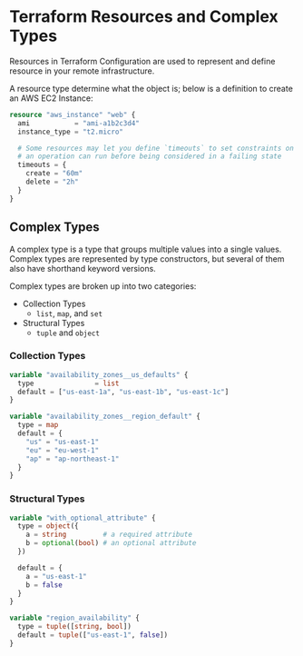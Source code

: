 # Terraform Resources and Complex Types

Resources in Terraform Configuration are used to represent and define resource in your
remote infrastructure.

A resource type determine what the object is; below is a definition to create an
AWS EC2 Instance:

```terraform
resource "aws_instance" "web" {
  ami           = "ami-a1b2c3d4"
  instance_type = "t2.micro"

  # Some resources may let you define `timeouts` to set constraints on how long
  # an operation can run before being considered in a failing state
  timeouts = {
    create = "60m"
    delete = "2h"
  }
}
```

## Complex Types

A complex type is a type that groups multiple values into a single values. Complex
types are represented by type constructors, but several of them also have shorthand
keyword versions.

Complex types are broken up into two categories:

- Collection Types
  - `list`, `map`, and `set`
- Structural Types
  - `tuple` and `object`

### Collection Types

```terraform
variable "availability_zones__us_defaults" {
  type               = list
  default = ["us-east-1a", "us-east-1b", "us-east-1c"]
}

variable "availability_zones__region_default" {
  type = map
  default = {
    "us" = "us-east-1"
    "eu" = "eu-west-1"
    "ap" = "ap-northeast-1"
  }
}
```

### Structural Types

```terraform
variable "with_optional_attribute" {
  type = object({
    a = string         # a required attribute
    b = optional(bool) # an optional attribute
  })

  default = {
    a = "us-east-1"
    b = false
  }
}

variable "region_availability" {
  type = tuple([string, bool])
  default = tuple(["us-east-1", false])
}
```
